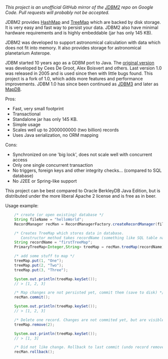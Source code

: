 *This project is an unofficial GitHub mirror of the [JDBM2](https://code.google.com/archive/p/jdbm2/) repo on Google Code.
Pull requests will probably not be accepted.*

JDBM2 provides [HashMap](http://download.oracle.com/docs/cd/E17409_01/javase/6/docs/api/java/util/HashMap.html) and
[TreeMap](http://download.oracle.com/docs/cd/E17409_01/javase/6/docs/api/java/util/TreeMap.html) which are backed by
disk storage. It is very easy and fast way to persist your data. JDBM2 also have minimal hardware requirements and is
highly embeddable (jar has only 145 KB).

JDBM2 was developed to support astronomical calculation with data which does not fit into memory. It also provides storage for astronomical planetarium Asterope.

JDBM started 10 years ago as a GDBM port to Java. The [original version](http://jdbm.sourceforge.net/) was developed by
Cees De Groot, Alex Boisvert and others. Last version 1.0 was released in 2005 and is used since then with little bugs found.
This project is a fork of 1.0, which adds more features and performance improvements. JDBM 1.0 has since been continued as
[JDBM3](https://github.com/jankotek/JDBM3) and later as [MapDB](https://github.com/jankotek/mapdb).

Pros:
* Fast, very small footprint
* Transactional
* Standalone jar has only 145 KB.
* Simple usage
* Scales well up to 2000000000 (two billion) records
* Uses Java serialization, no ORM mapping

Cons:
* Synchronized on one 'big lock', does not scale well with concurrent access
* Only one single concurrent transaction
* No triggers, foreign keys and other integrity checks... (compared to SQL database)
* No J2EE or Spring-like support

This project can be best compared to Oracle BerkleyDB Java Edition, but is distributed under the more liberal Apache 2 license and is free as in beer.

Usage example:

```java
    /* create (or open existing) database */
    String fileName = "helloWorld";
    RecordManager recMan = RecordManagerFactory.createRecordManager(fileName);

    /* Creates TreeMap which stores data in database.  
       Constructor method takes recordName (something like SQL table name)*/
    String recordName = "firstTreeMap";
    PrimaryTreeMap<Integer,String> treeMap = recMan.treeMap(recordName); 

    /* add some stuff to map */
    treeMap.put(1, "One");
    treeMap.put(2, "Two");
    treeMap.put(3, "Three");

    System.out.println(treeMap.keySet());
    // > [1, 2, 3]

    /* Map changes are not persisted yet, commit them (save to disk) */
    recMan.commit();

    System.out.println(treeMap.keySet());
    // > [1, 2, 3]

    /* Delete one record. Changes are not commited yet, but are visible. */
    treeMap.remove(2);

    System.out.println(treeMap.keySet());
    // > [1, 3]

    /* Did not like change. Rollback to last commit (undo record remove). */
    recMan.rollback();
```
